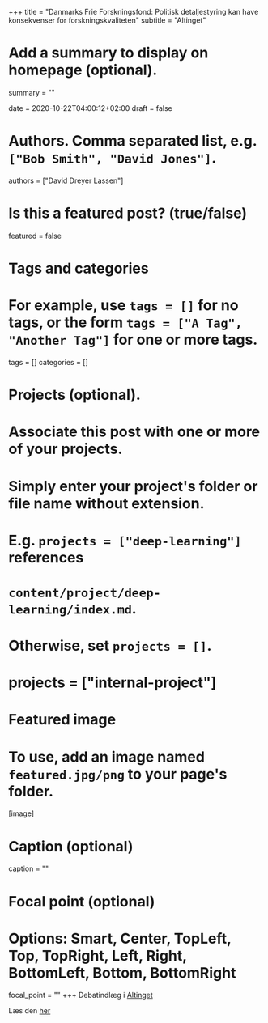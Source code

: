 +++
title = "Danmarks Frie Forskningsfond: Politisk detaljestyring kan have konsekvenser for forskningskvaliteten"
subtitle = "Altinget"

# Add a summary to display on homepage (optional).
summary = ""

date = 2020-10-22T04:00:12+02:00
draft = false

# Authors. Comma separated list, e.g. `["Bob Smith", "David Jones"]`.
authors = ["David Dreyer Lassen"]

# Is this a featured post? (true/false)
featured = false

# Tags and categories
# For example, use `tags = []` for no tags, or the form `tags = ["A Tag", "Another Tag"]` for one or more tags.
tags = []
categories = []

# Projects (optional).
#   Associate this post with one or more of your projects.
#   Simply enter your project's folder or file name without extension.
#   E.g. `projects = ["deep-learning"]` references
#   `content/project/deep-learning/index.md`.
#   Otherwise, set `projects = []`.
# projects = ["internal-project"]

# Featured image
# To use, add an image named `featured.jpg/png` to your page's folder.
[image]
  # Caption (optional)
  caption = ""

  # Focal point (optional)
  # Options: Smart, Center, TopLeft, Top, TopRight, Left, Right, BottomLeft, Bottom, BottomRight
  focal_point = ""
+++
Debatindlæg i [Altinget](https://www.altinget.dk)  

Læs den [her](https://www.altinget.dk/forskning/artikel/danmarks-frie-forskningsfond-politisk-detaljestyring-kan-have-konsekvenser-for-forskningskvaliteten)
